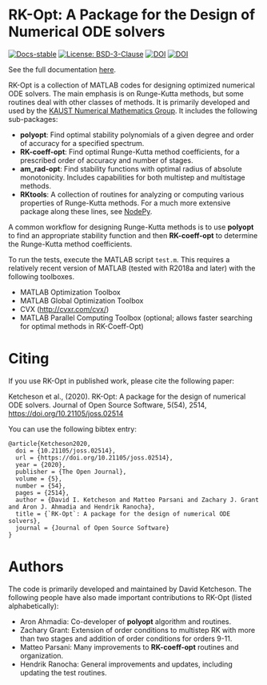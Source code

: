 
# RK-Opt: A Package for the Design of Numerical ODE solvers

[![Docs-stable](https://img.shields.io/badge/docs-stable-blue.svg)](https://rk-opt.readthedocs.io/en/latest/)
[![License: BSD-3-Clause](https://img.shields.io/badge/License-BSD%203--Clause-success.svg)](https://opensource.org/licenses/BSD-3-Clause)
[![DOI](https://zenodo.org/badge/DOI/10.5281/zenodo.4138076.svg)](https://doi.org/10.5281/zenodo.4138076)
[![DOI](https://joss.theoj.org/papers/10.21105/joss.02514/status.svg)](https://doi.org/10.21105/joss.02514)

See the full documentation [here](https://rk-opt.readthedocs.io/en/latest/).

RK-Opt is a collection of MATLAB codes for designing optimized numerical ODE solvers.
The main emphasis is on Runge-Kutta methods, but some routines deal with other classes of methods.
It is primarily developed and used by the
[KAUST Numerical Mathematics Group](http://numerics.kaust.edu.sa).
It includes the following sub-packages:

 - **polyopt**: Find optimal stability polynomials of a given degree and order of
   accuracy for a specified spectrum.
 - **RK-coeff-opt**: Find optimal Runge-Kutta method coefficients, for a prescribed
   order of accuracy and number of stages.
 - **am_rad-opt**: Find stability functions with optimal radius of absolute monotonicity.
   Includes capabilities for both multistep and multistage methods.
 - **RKtools**: A collection of routines for analyzing or computing various
   properties of Runge-Kutta methods.  For a much more extensive package along these
   lines, see [NodePy](http://nodepy.readthedocs.io/en/latest/).

A common workflow for designing Runge-Kutta methods is to use **polyopt** to find an
appropriate stability function and then **RK-coeff-opt** to determine the Runge-Kutta
method coefficients.

To run the tests, execute the MATLAB script `test.m`. This requires a relatively recent
version of MATLAB (tested with R2018a and later) with the following toolboxes.
 - MATLAB Optimization Toolbox
 - MATLAB Global Optimization Toolbox
 - CVX (http://cvxr.com/cvx/)
 - MATLAB Parallel Computing Toolbox (optional; allows faster searching for optimal methods in RK-Coeff-Opt)

# Citing
If you use RK-Opt in published work, please cite the following paper:

Ketcheson et al., (2020). RK-Opt: A package for the design of numerical ODE solvers. Journal of Open Source Software, 5(54), 2514, https://doi.org/10.21105/joss.02514

You can use the following bibtex entry:

```
@article{Ketcheson2020,
  doi = {10.21105/joss.02514},
  url = {https://doi.org/10.21105/joss.02514},
  year = {2020},
  publisher = {The Open Journal},
  volume = {5},
  number = {54},
  pages = {2514},
  author = {David I. Ketcheson and Matteo Parsani and Zachary J. Grant and Aron J. Ahmadia and Hendrik Ranocha},
  title = {`RK-Opt`: A package for the design of numerical ODE solvers},
  journal = {Journal of Open Source Software}
}
```

# Authors
The code is primarily developed and maintained by David Ketcheson.
The following people have also made important contributions to RK-Opt (listed alphabetically):

 - Aron Ahmadia: Co-developer of **polyopt** algorithm and routines.
 - Zachary Grant: Extension of order conditions to multistep RK with more than two stages and
    addition of order conditions for orders 9-11.
 - Matteo Parsani: Many improvements to **RK-coeff-opt** routines and organization.
 - Hendrik Ranocha: General improvements and updates, including updating the test routines.
